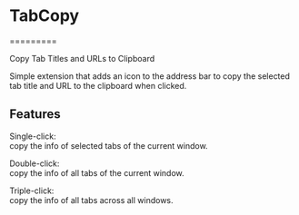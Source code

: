 # TabCopy
=========

Copy Tab Titles and URLs to Clipboard

Simple extension that adds an icon to the address bar to copy the selected tab title and URL to the clipboard when clicked.

Features
--------
Single-click:  
copy the info of selected tabs of the current window.

Double-click:  
copy the info of all tabs of the current window.

Triple-click:  
copy the info of all tabs across all windows.
